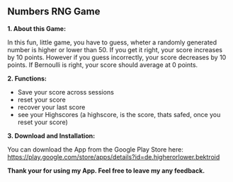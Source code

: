 ## Numbers RNG Game

**1. About this Game:**

In this fun, little game, you have to guess, wheter a randomly generated number is higher or lower than 50. If you get it right, your score increases by 10 points. However if you guess incorrectly, your score decreases by 10 points. If Bernoulli is right, your score should average at 0 points. 

**2. Functions:** 

 - Save your score across sessions
 - reset your score 
 - recover your last score
 - see your Highscores (a highscore, is the score, thats safed, once you reset your score)

**3. Download and Installation:** 

You can download the App from the Google Play Store here:  https://play.google.com/store/apps/details?id=de.higherorlower.bektroid

**Thank your for using my App. Feel free to leave my any feedback.**
